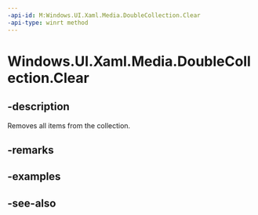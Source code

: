 ```yaml
---
-api-id: M:Windows.UI.Xaml.Media.DoubleCollection.Clear
-api-type: winrt method
---
```


<!-- Method syntax
public void Clear()
-->

# Windows.UI.Xaml.Media.DoubleCollection.Clear

## -description
Removes all items from the collection.



## -remarks


## -examples

## -see-also
